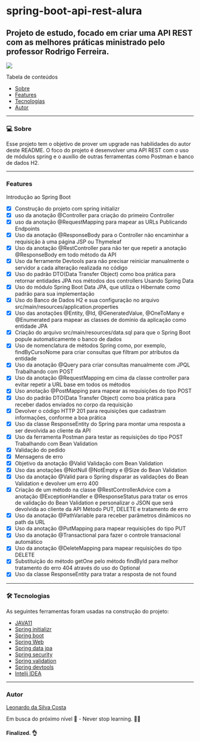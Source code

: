# spring-boot-api-rest-alura
## Projeto de estudo, focado em criar uma API REST com as melhores práticas ministrado pelo professor Rodrigo Ferreira.
<img src="https://img.shields.io/static/v1?label=Spring&message=Study&color=6DB33F&style=for-the-badge&logo=SpringBoot">


Tabela de conteúdos

<!--ts-->
   * [Sobre](#Sobre)
   * [Features](#Sobre)
   * [Tecnologias](#tecnologias)
   * [Autor](#Sobre)
<!--te-->

---

### 💻 Sobre

Esse projeto tem o objetivo de prover um upgrade nas habilidades do autor deste README.
O foco do projeto é desenvolver uma API REST com o uso de módulos spring e o auxílio de outras ferramentas como Postman e banco de dados H2.

---
### Features

Introdução ao Spring Boot
- [x] Construção do projeto com spring initializr
- [x] uso da anotação @Controller para criação do primeiro Controller
- [x] uso da anotação @RequestMapping para mapear as URLs
Publicando Endpoints
- [x] Uso da anotação @ResponseBody para o Controller não encaminhar a requisição à uma página JSP ou Thymeleaf
- [x] Uso da anotação @RestController para não ter que repetir a anotação @ResponseBody em todo método da API 
- [x] Uso da ferramente Devtools para não precisar reiniciar manualmente o servidor a cada alteração realizada no código 
- [x] Uso do padrão DTO(Data Transfer Object) como boa prática para retornar entidades JPA nos métodos dos controllers 
Usando Spring Data
- [x] Uso do módulo Spring Boot Data JPA, que utiliza o Hibernate como padrão para sua implementação
- [x] Uso do Banco de Dados H2 e sua configuração no arquivo src/main/resources/application.properties
- [X] Uso das anotações @Entity, @Id, @GeneratedValue, @OneToMany e @Enumerated para mapear as classes de domínio da aplicação como entidade JPA
- [x] Criação do arquivo src/main/resources/data.sql para que o Spring Boot popule automaticamente o banco de dados
- [x] Uso de nomenclatura de métodos Spring como, por exemplo, findByCursoNome para criar consultas que filtram por atributos da entidade
- [x] Uso da anotação @Query para criar consultas manualmente com JPQL
Trabalhando com POST
- [x] Uso da anotação @RequestMapping em cima da classe controller para evitar repetir a URL base em todos os métodos
- [x] Uso anotação @PostMapping para mapear as requisições do tipo POST
- [x] Uso do padrão DTO(Data Transfer Object) como boa prática para receber dados enviados no corpo da requisição
- [x] Devolver o código HTTP 201 para requisições que cadastram informações, conforme a boa prática
- [x] Uso da classe ResponseEntity do Spring para montar uma resposta a ser devolvida ao cliente da API
- [x] Uso da ferramenta Postman para testar as requisições do tipo POST
Trabalhando com Bean Validation
- [x] Validação do pedido
- [x] Mensagens de erro
- [x] Objetivo da anotação @Valid
Validação com Bean Validation
- [x] Uso das anotações @NotNull @NotEmpty e @Size do Bean Validation
- [x] Uso da anotação @Valid para o Spring disparar as validações do Bean Validation e devolver um erro 400
- [x] Criação de um método na classe @RestControllerAdvice com a anotação @ExceptionHandler e @ResponseStatus para tratar os erros de validação do Bean Validation e personalizar o JSON que será devolvida ao cliente da API
Método PUT, DELETE e tratamento de erro
- [x] Uso da anotação @PathVariable para receber parâmetros dinâmicos no path da URL
- [x] Uso da anotação @PutMapping para mapear requisições do tipo PUT
- [x] Uso da anotação @Transactional para fazer o controle transacional automático
- [x] Uso da anotação @DeleteMapping para mapear requisições do tipo DELETE
- [x] Substituição do método getOne pelo método findById para melhor tratamento do erro 404 através do uso do Optional
- [x] Uso da classe ResponseEntity para tratar a resposta de not found

---

### 🛠 Tecnologias

As seguintes ferramentas foram usadas na construção do projeto:

- [JAVA11](https://www.oracle.com/br/java/technologies/javase/jdk11-archive-downloads.html)
- [Spring initializr](https://start.spring.io/)
- [Spring boot](https://spring.io/projects/spring-boot)
- [Spring Web](https://docs.spring.io/spring-framework/docs/3.2.x/spring-framework-reference/html/mvc.html)
- [Spring data jpa](https://spring.io/projects/spring-data-jpa)
- [Spring security](https://spring.io/projects/spring-security)
- [Spring validation](https://docs.spring.io/spring-framework/docs/3.2.x/spring-framework-reference/html/validation.html)
- [Spring devtools](https://docs.spring.io/spring-boot/docs/1.5.16.RELEASE/reference/html/using-boot-devtools.html)
- [Intelij IDEA](https://www.jetbrains.com/pt-br/idea/)

---

### Autor
[Leonardo da Silva Costa](https://www.linkedin.com/in/leonardo-da-silva-costa/)

Em busca do próximo nível 🚀 - Never stop learning. 🧑‍🎓


<h4> 
	Finalized. 👌
</h4>

